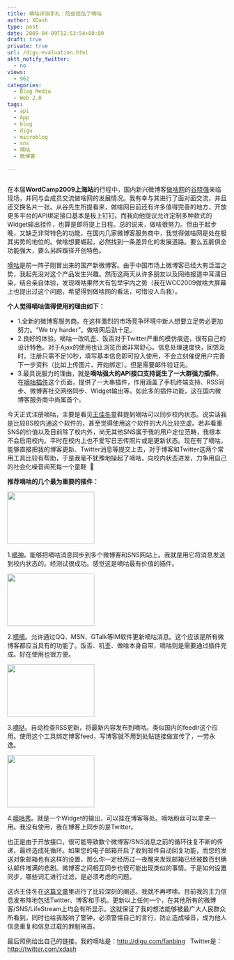 ```yaml
---
title: 嘀咕评测手札：险些低估了嘀咕
author: XDash
type: post
date: 2009-04-09T12:53:54+00:00
draft: true
private: true
url: /digu-evaluation.html
aktt_notify_twitter:
  - no
views:
  - 962
categories:
  - Blog Media
  - Web 2.0
tags:
  - api
  - App
  - blog
  - digu
  - microblog
  - sns
  - 嘀咕
  - 微博客

---
```

<img decoding="async" src="http://farm4.static.flickr.com/3555/3426583970_8a22ba4efc_o.jpg" alt="" />

在本届**WordCamp2009上海站**的行程中，国内新兴微博客[做啥网][1]的<a href="http://www.guxiaoqiang.com/" target="_blank">谷晓强</a>亲临现场，并同与会成员交流做啥网的发展情况。我有幸与其进行了面对面交流，并且还交换名片一张。从谷先生所提看来，做啥网目前还有许多值得完善的地方，开放更多平台的API绑定接口基本是板上钉钉。而我向他提议允许定制多种款式的Widget输出挂件，也算是即将提上日程。总的说来，做啥很努力。但由于起步晚，又缺乏非常特色的功能，在国内几家微博客服务商中，我觉得做啥网是处在极其劣势的地位的。做啥想要崛起，必然找到一条差异化的发展道路。要么五脏俱全功能强大，要么另辟蹊径开创特色。

[嘀咕][2]是前一阵子刚冒出来的国产新微博客。由于中国市场上微博客已经大有泛滥之势，我起先没对这个产品发生兴趣。然而这两天从许多朋友以及网络报道中耳濡目染，结合亲自体验，发现嘀咕果然大有包举宇内之势（我在WCC2009做啥大屏幕上也提出过这个问题，希望得到做啥网的看法，可惜没人鸟我）。

**<!--more-->个人觉得嘀咕值得使用的理由如下：**

  * 1.全新的微博客服务商。在这样激烈的市场竞争环境中新人想要立足势必更加努力。“We try harder”。做啥网后劲十足。
  * 2.良好的体验。嘀咕一改叽歪、饭否对于Twitter严重的模仿痕迹，很有自己的设计特色。对于Ajax的使用也让浏览页面非常舒心。信息处理速度快，回馈及时。注册只需不足10秒，填写基本信息即可投入使用，不会立刻催促用户完善下一步资料（比如上传图片、开始绑定）。但是需要邮件验证先。
  * 3.最具说服力的理由，就是**嘀咕强大的API接口支持诞生了一大群强力插件**。在<a href="http://digu.com/jump?aid=plusIndex" target="_blank">嘀咕插件</a>这个页面，提供了一大串插件，作用涵盖了手机终端支持、RSS同步、微博客社交网络同步、Widget输出等。如此多的插件功能，这在国内微博客服务商中尚属首个。

今天正式注册嘀咕，主要是看见<a href="http://wjd.name" target="_blank">王佳冬</a>童鞋提到嘀咕可以同步校内状态。说实话我是比较BS校内通这个软件的，甚至觉得使用这个软件的大凡比较空虚。若非看重SNS的价值以及目前除了校内外，尚无其他SNS属于我的用户定位范畴，我根本不会启用校内。平时在校内上也不爱写日志传照片或是更新状态。现在有了嘀咕，能够直接把我的博客更新、Twitter消息等提交上去，对于博客和Twitter这两个常用工具比较有帮助，于是我毫不犹豫地操起了嘀咕，向校内状态进发，力争用自己的社会化噪音闹死每一个童鞋  🙂

**推荐嘀咕的几个最为重要的插件：**

**<img loading="lazy" decoding="async" class="alignnone" src="http://images.digu.com/web_res_v1/images/api/digusync.jpg" alt="" width="200" height="120" />**

1.<a href="http://www.digusync.com/" target="_blank">嘀神</a>。能够把嘀咕消息同步到多个微博客和SNS网站上。我就是用它将消息发送到校内状态的。经测试很成功。感觉这是嘀咕最有价值的插件。

<img loading="lazy" decoding="async" class="alignnone" src="http://images.digu.com/web_res_v1/images/api/diguim.gif" alt="" width="200" height="120" /> 

2.<a href="http://www.diguim.cn/" target="_blank">嘀嘀</a>。允许通过QQ、MSN、GTalk等IM软件更新嘀咕消息。这个应该是所有微博客都应当具有的功能了。饭否、叽歪、做啥本身自带，嘀咕则是需要通过插件完成。好在使用也很方便。

<img loading="lazy" decoding="async" class="alignnone" src="http://images.digu.com/web_res_v1/images/api/digufeed.gif" alt="" width="200" height="120" /> 

3.<a href="http://digufeed.com/" target="_blank">嘀哒</a>。自动检查RSS更新，将最新内容发布到嘀咕。类似国内的feedlr这个应用。使用这个工具绑定博客feed，写博客就不用到处贴链接做宣传了，一劳永逸。

<img loading="lazy" decoding="async" class="alignnone" src="http://images.digu.com/web_res_v1/images/api/diguflash.gif" alt="" width="200" height="120" /> 

4.<a href="http://www.digushow.com/" target="_blank">嘀咕秀</a>。就是一个Widget的输出，可以挂在博客等处。嘀咕粉丝可以拿来一用。我没有使用，我在博客上同步的是Twitter。

也正是由于开放接口，很可能导致数个微博客/SNS消息之前的循环往复不断的传递，最终造成死循环。如果您的电子邮箱开启了收到邮件自动回复功能，而您的发送对象邮箱也有这样的设置，那么你一定经历过一夜醒来发现邮箱已经被数百封确认邮件堆满的悲剧。微博客之间相互同步也很可能出现类似的事情。于是如何设置同步，哪些词汇进行过滤，是必须考虑的问题。

这点王佳冬在<a href="http://wjd.name/%e4%bf%a1%e6%81%af%e5%be%aa%e7%8e%af%e6%9b%b4%e6%96%b0%ef%bc%8c%e8%af%b7%e6%85%8e%e7%94%a8%e7%a4%be%e4%ba%a4%e7%bd%91%e7%ab%99%e5%90%8c%e6%ad%a5%e5%8a%9f%e8%83%bd%ef%bc%81/" target="_blank">这篇文章</a>里进行了比较深刻的阐述。我就不再啰嗦。目前我的主力信息发布阵地包括Twitter、博客和手机。更新以上任何一个，在其他所有的微博客/SNS/LifeStream上均会有所显示。这就保证了我的想法能够被最广大人民群众所看到，同时也给我敲响了警钟，必须警惕自己的言行，防止造成噪音，成为他人信息重复和信息过载的罪魁祸首。

最后照例给出自己的链接。我的嘀咕是：<http://digu.com/fanbing>   Twitter是：<a href="http://twitter.com/xdash" target="_blank">http://twitter.com/xdash</a>

 [1]: http://www.zuosa.com
 [2]: http://digu.com
